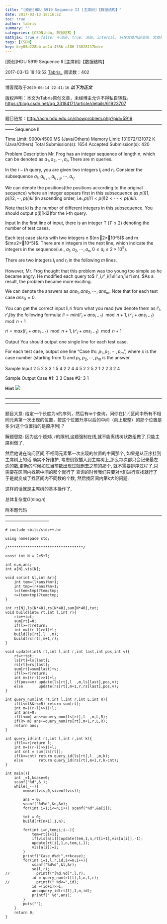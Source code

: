 ```yaml
---
title: "[原创]HDU 5919 Sequence II [主席树]【数据结构】"
date: 2017-03-13 18:16:52
toc: true
author: tabris
summary: ""
categories: [CSDN,hdu, 数据结构 ]
mathjax: true # false: 不渲染, true: 渲染, internal: 只在文章内部渲染，文章列表中不渲染
tags: [CSDN]
key: key05a228bb-ad2a-455b-a186-13828117bdce
---
```


[原创]HDU 5919 Sequence II [主席树]【数据结构】

2017-03-13 18:16:52  [Tabris_](https://me.csdn.net/qq_33184171) 阅读数：402

---

博客爬取于`2020-06-14 22:41:16`
***以下为正文***

版权声明：本文为Tabris原创文章，未经博主允许不得私自转载。
https://blog.csdn.net/qq_33184171/article/details/61923707

<!-- more -->

---

题目链接：http://acm.hdu.edu.cn/showproblem.php?pid=5919
——————————————————————————————————————
Sequence II

Time Limit: 9000/4500 MS (Java/Others)    Memory Limit: 131072/131072 K (Java/Others)
Total Submission(s): 1654    Accepted Submission(s): 420


Problem Description
Mr. Frog has an integer sequence of length n, which can be denoted as $a_1,a_2,⋯,a_n$ There are m queries.

In the $i-th$ query, you are given two integers $l_i$ and $r_i$. Consider the subsequence $a_{l_{i} },a_{l_{i+1} },a_{l_{i+2} },⋯,a_{r_{i} }$.

We can denote the positions(the positions according to the original sequence) where an integer appears first in this subsequence as $p(i)1,p(i)2,⋯,p(i)ki$ (in ascending order, i.e.,$p(i)1<p(i)2<⋯<p(i)ki)$.

Note that ki is the number of different integers in this subsequence. You should output p(i)⌈ki2⌉for the i-th query.


Input
In the first line of input, there is an integer T $(T≤2)$ denoting the number of test cases.

Each test case starts with two integers n $(n≤2×10^5)$ and m $(m≤2×10^5)$. There are n integers in the next line, which indicate the integers in the sequence(i.e., $a_1,a_2,⋯,a_n,0≤a_i≤2×10^5$).

There are two integers $l_i$ and $r_i$ in the following $m$ lines.

However, Mr. Frog thought that this problem was too young too simple so he became angry. He modified each query to$ l‘_i,r‘_i(1≤l‘i≤n,1≤r‘i≤n). $As a result, the problem became more exciting.

We can denote the answers as $ans_1,ans_2,⋯,ans_m$. Note that for each test case $ans_0=0$.

You can get the correct input li,ri from what you read (we denote them as $l‘_i,r‘_i$)by the following formula:
$li=min{(l‘_i+ans_{i−1}) \mod n+1,(r‘_i+ans_{i−1}) \mod n+1}$

$ri=max{(l‘_i+ans_{i−1})\mod n+1,(r‘_i+ans_{i−1}) \mod n+1}$


Output
You should output one single line for each test case.

For each test case, output one line “Case #x: $p_1,p_2,⋯,p_m$”, where $x$ is the case number (starting from 1) and $p_1,p_2,⋯,p_m$ is the answer.


Sample Input
2
5 2
3 3 1 5 4
2 2
4 4
5 2
2 5 2 1 2
2 3
2 4


Sample Output
Case #1: 3 3
Case #2: 3 1

**Hint**
![](http://acm.hdu.edu.cn/data/images/C728-1009-1.jpg)


————————————————————————————————————————————

题目大意:
给定一个长度为n的序列，然后有m个查询，问你在$[l,r]$区间中所有不相同元素第一次出现的位置，按这个位置升序以后的中间（向上取整）的那个位置是多少(这个位置指的是原序列)？

解题思路:
因为这个题对$l,r$的限制,这题强制在线,就不能离线树状数组做了,只能主席树做了,

然后他说在询问区间,不相同元素第一次出现的位置的中间那个,
如果是从正序挂到主席树上的话 确实不好维护,
考虑倒叙插入到主席树上,那么每次都只会记录最左边的数,更新的时候如过当前数出现过就删去之前的那个,
就不需要排序过程了,只需要在区间内找第中间的那个就行了
查询的时候我们只要对rt[l]进行查找就行了
于是就变成了找区间内不同数的个数,
然后找区间内第k大的问题,

这样的话就是主席树的基本操作了,

总体复杂度$O(n\log n)$


附本题代码
——————————————————————————————————————————————
```
# include <bits/stdc++.h>

using namespace std;

/**********************************/

const int N = 2e5+7;

int n,m,ans;
int a[N],vis[N];

void so(int &l,int &r){
    int tem=(l+ans)%n+1;
    int tmp=(r+ans)%n+1;
    l=(tem<tmp)?tem:tmp;
    r=(tem>tmp)?tem:tmp;
}

int rt[N],ls[N*40],rs[N*40],sum[N*40],tot;
void build(int& rt,int l,int r){
    rt=++tot;
    sum[rt]=0;
    if(l>=r)return;
    int m=((r-l)>>1)+l;
    build(ls[rt],l  ,m);
    build(rs[rt],m+1,r);
}

void update(int& rt,int l,int r,int last,int pos,int v){
    rt=++tot;
    ls[rt]=ls[last];
    rs[rt]=rs[last];
    sum[rt]=sum[last]+v;
    if(l>=r)return;
    int m=((r-l)>>1)+l;
    if(pos<=m) update(ls[rt],l  ,m,ls[last],pos,v);
    else       update(rs[rt],m+1,r,rs[last],pos,v);
}

int query_num(int rt,int l,int r,int L,int R){
    if(L<=l&&r<=R) return sum[rt];
    int m=((r-l)>>1)+l;
    int ans=0;
    if(L<=m) ans+=query_num(ls[rt],l  ,m,L,R);
    if(R> m) ans+=query_num(rs[rt],m+1,r,L,R);
    return ans;
}

int query_id(int rt,int l,int r,int k){
    if(l>=r)return l;
    int m=((r-l)>>1)+l;
    int cnt = sum[ls[rt]];
    if(k<=cnt) return query_id(ls[rt],l  ,m,k);
    else       return query_id(rs[rt],m+1,r,k-cnt);
}

int main(){
    int _=1,kcase=0;
    scanf("%d",&_);
    while(_--){
        memset(vis,0,sizeof(vis));

        ans = 0;
        scanf("%d%d",&n,&m);
        for(int i=1;i<=n;i++) scanf("%d",&a[i]);

        tot = 0;
        build(rt[n+1],1,n);

        for(int i=n,tem;i;i--){
            tem=rt[i+1];
            if(vis[a[i]])update(tem,1,n,rt[i+1],vis[a[i]],-1);
            update(rt[i],1,n,tem,i,1);
            vis[a[i]]=i;
        }
        printf("Case #%d:",++kcase);
        for(int i=1,l,r,id;i<=m;i++){
            scanf("%d%d",&l,&r);
            so(l,r);
//            printf("[%d,%d]",l,r);
            id = query_num(rt[l],1,n,l,r);
//            printf(" %d<=",id);
            id =(id+1)>>1;
            ans=query_id(rt[l],1,n,id);
            printf(" %d",ans);
        }
        puts("");
    }
    return 0;
}
```

